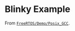 Blinky Example
==============

From [`FreeRTOS/Demo/Posix_GCC`](https://github.com/FreeRTOS/FreeRTOS/tree/main/FreeRTOS/Demo/Posix_GCC).
